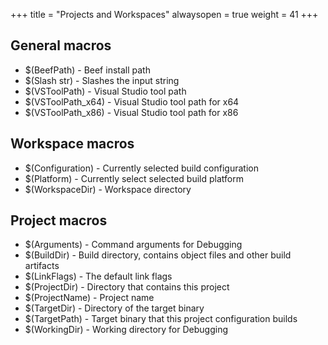 +++
title = "Projects and Workspaces"
alwaysopen = true
weight = 41
+++

## General macros

- $(BeefPath) - Beef install path
- $(Slash str) - Slashes the input string
- $(VSToolPath) - Visual Studio tool path
- $(VSToolPath_x64) - Visual Studio tool path for x64
- $(VSToolPath_x86) - Visual Studio tool path for x86

## Workspace macros

- $(Configuration) - Currently selected build configuration
- $(Platform) - Currently select selected build platform
- $(WorkspaceDir) - Workspace directory

## Project macros

- $(Arguments) - Command arguments for Debugging
- $(BuildDir) - Build directory, contains object files and other build artifacts
- $(LinkFlags) - The default link flags
- $(ProjectDir) - Directory that contains this project
- $(ProjectName) - Project name
- $(TargetDir) - Directory of the target binary
- $(TargetPath) - Target binary that this project configuration builds
- $(WorkingDir) - Working directory for Debugging
